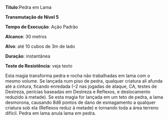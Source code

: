 **Titulo**:Pedra em Lama

**Transmutação de Nível 5**

**Tempo de Execução**: Ação Padrão

**Alcance**: 30 metros

**Alvo**: até 10 cubos de 3m de lado

**Duração**: instantânea

**Teste de Resistência**: veja texto

Esta magia transforma pedra e rocha não trabalhadas em lama com o mesmo volume. 
Se lançada num piso de pedra, qualquer criatura ali afunda até a cintura, ficando enredada
(–2 nas jogadas de ataque, CA, testes de Destreza, perícias baseadas em Destreza e Reflexos, e deslocamento reduzido à metade).
Se esta magia for lançada em um teto de pedra, a lama desmorona, causando 8d6 pontos de dano de esmagamento a qualquer criatura sob ela (Reflexos reduz à metade) e tornando toda a área terreno difícil.
Pedra em lama anula lama em pedra.
